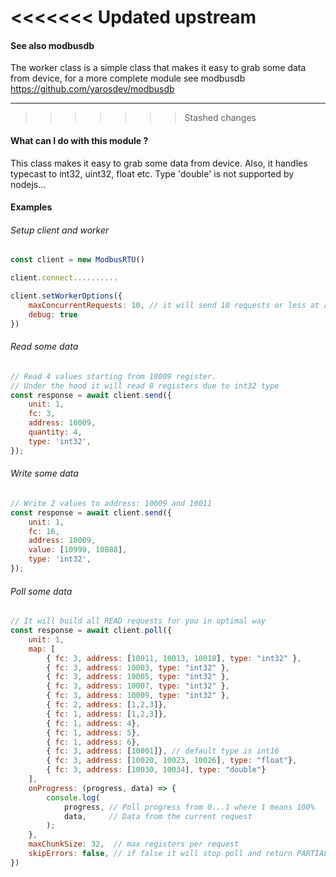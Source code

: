 <<<<<<< Updated upstream
=======
#### See also modbusdb

The worker class is a simple class that makes it easy to grab some data from device, for a more complete module see modbusdb https://github.com/yarosdev/modbusdb

------------

>>>>>>> Stashed changes
#### What can I do with this module ?

This class makes it easy to grab some data from device.
Also, it handles typecast to int32, uint32, float etc.
Type 'double' is not supported by nodejs...

#### Examples

###### Setup client and worker
```` javascript
const client = new ModbusRTU()

client.connect..........

client.setWorkerOptions({
    maxConcurrentRequests: 10, // it will send 10 requests or less at a time if any
    debug: true
})
````
###### Read some data
``` javascript
// Read 4 values starting from 10009 register. 
// Under the hood it will read 8 registers due to int32 type
const response = await client.send({
    unit: 1,
    fc: 3,
    address: 10009,
    quantity: 4,
    type: 'int32',
});
````
###### Write some data
``` javascript
// Write 2 values to address: 10009 and 10011
const response = await client.send({
    unit: 1,
    fc: 16,
    address: 10009,
    value: [10999, 10888],
    type: 'int32',
});
````
###### Poll some data
``` javascript
// It will build all READ requests for you in optimal way
const response = await client.poll({
    unit: 1,
    map: [
        { fc: 3, address: [10011, 10013, 10018], type: "int32" },
        { fc: 3, address: 10003, type: "int32" },
        { fc: 3, address: 10005, type: "int32" },
        { fc: 3, address: 10007, type: "int32" },
        { fc: 3, address: 10009, type: "int32" },
        { fc: 2, address: [1,2,3]},
        { fc: 1, address: [1,2,3]},
        { fc: 1, address: 4},
        { fc: 1, address: 5},
        { fc: 1, address: 6},
        { fc: 3, address: [10001]}, // default type is int16
        { fc: 3, address: [10020, 10023, 10026], type: "float"},
        { fc: 3, address: [10030, 10034], type: "double"}
    ],
    onProgress: (progress, data) => {
        console.log(
            progress, // Poll progress from 0...1 where 1 means 100%
            data,     // Data from the current request
        );
    },
    maxChunkSize: 32,  // max registers per request
    skipErrors: false, // if false it will stop poll and return PARTIAL result
})
```
